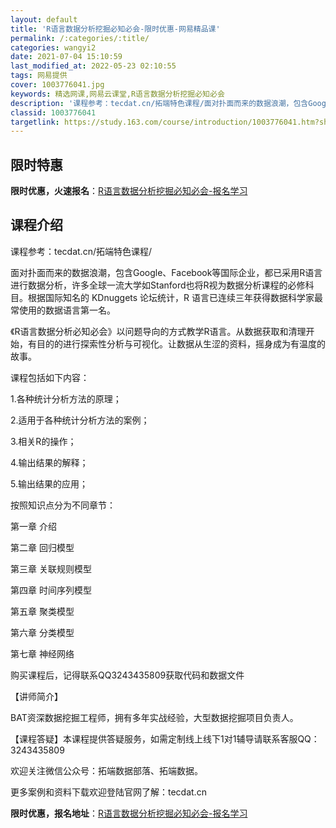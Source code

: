 ```yaml
---
layout: default
title: 'R语言数据分析挖掘必知必会-限时优惠-网易精品课'
permalink: /:categories/:title/
categories: wangyi2
date: 2021-07-04 15:10:59
last_modified_at: 2022-05-23 02:10:55
tags: 网易提供
cover: 1003776041.jpg
keywords: 精选网课,网易云课堂,R语言数据分析挖掘必知必会
description: '课程参考：tecdat.cn/拓端特色课程/面对扑面而来的数据浪潮，包含Google、Facebook等国际企业，都已采'
classid: 1003776041
targetlink: https://study.163.com/course/introduction/1003776041.htm?share=1&shareId=1025206652&utm_campaign=share&utm_medium=iphoneShare&utm_source=&utm_u=1025206652
---
```


## 限时特惠

**限时优惠，火速报名**：[R语言数据分析挖掘必知必会-报名学习](https://study.163.com/course/introduction/1003776041.htm?share=1&shareId=1025206652&utm_campaign=share&utm_medium=iphoneShare&utm_source=&utm_u=1025206652)

## 课程介绍

课程参考：tecdat.cn/拓端特色课程/

面对扑面而来的数据浪潮，包含Google、Facebook等国际企业，都已采用R语言进行数据分析，许多全球一流大学如Stanford也将R视为数据分析课程的必修科目。根据国际知名的 KDnuggets 论坛统计，R 语言已连续三年获得数据科学家最常使用的数据语言第一名。

《R语言数据分析必知必会》以问题导向的方式教学R语言。从数据获取和清理开始，有目的的进行探索性分析与可视化。让数据从生涩的资料，摇身成为有温度的故事。



课程包括如下内容：

1.各种统计分析方法的原理；

2.适用于各种统计分析方法的案例；

3.相关R的操作；

4.输出结果的解释；

5.输出结果的应用；



按照知识点分为不同章节：

第一章  介绍

第二章 回归模型

第三章 关联规则模型

第四章 时间序列模型

第五章 聚类模型

第六章 分类模型

第七章 神经网络



购买课程后，记得联系QQ3243435809获取代码和数据文件





【讲师简介】

BAT资深数据挖掘工程师，拥有多年实战经验，大型数据挖掘项目负责人。



【课程答疑】本课程提供答疑服务，如需定制线上线下1对1辅导请联系客服QQ：3243435809

欢迎关注微信公众号：拓端数据部落、拓端数据。

更多案例和资料下载欢迎登陆官网了解：tecdat.cn

**限时优惠，报名地址**：[R语言数据分析挖掘必知必会-报名学习](https://study.163.com/course/introduction/1003776041.htm?share=1&shareId=1025206652&utm_campaign=share&utm_medium=iphoneShare&utm_source=&utm_u=1025206652)

